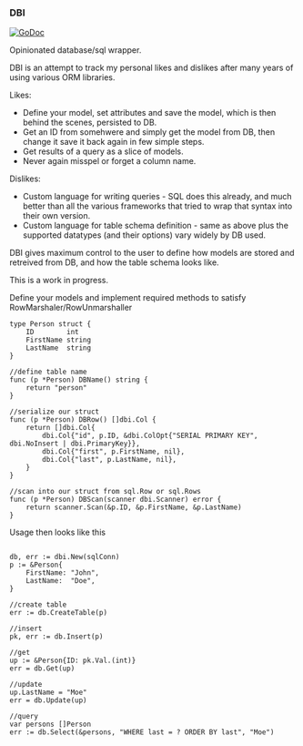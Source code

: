 ### DBI

[![GoDoc](https://godoc.org/github.com/jlabath/dbi?status.svg)](https://godoc.org/github.com/jlabath/dbi)   

Opinionated database/sql wrapper.  

DBI is an attempt to track my personal likes and dislikes after many years of using various ORM libraries.  
 
Likes:
* Define your model, set attributes and save the model, which is then behind the scenes, persisted to DB.
* Get an ID from somehwere and simply get the model from DB, then change it save it back again in few simple steps.
* Get results of a query as a slice of models.
* Never again misspel or forget a column name.

Dislikes:
* Custom language for writing queries - SQL does this already, and much better than all the various frameworks that tried to wrap that syntax into their own version.
* Custom language for table schema definition - same as above plus the supported datatypes (and their options) vary widely by DB used.

DBI gives maximum control to the user to define how models are stored and retreived from DB, and how the table schema looks like.

This is a work in progress.

Define your models and implement required methods to satisfy RowMarshaler/RowUnmarshaller

```golang
type Person struct {
	ID        int
	FirstName string
	LastName  string
}

//define table name
func (p *Person) DBName() string {
	return "person"
}

//serialize our struct
func (p *Person) DBRow() []dbi.Col {
	return []dbi.Col{
		dbi.Col{"id", p.ID, &dbi.ColOpt{"SERIAL PRIMARY KEY", dbi.NoInsert | dbi.PrimaryKey}},
		dbi.Col{"first", p.FirstName, nil},
		dbi.Col{"last", p.LastName, nil},
	}
}

//scan into our struct from sql.Row or sql.Rows
func (p *Person) DBScan(scanner dbi.Scanner) error {
	return scanner.Scan(&p.ID, &p.FirstName, &p.LastName)
}
```
  
Usage then looks like this

```golang

db, err := dbi.New(sqlConn)
p := &Person{
	FirstName: "John",
	LastName:  "Doe",
}

//create table
err := db.CreateTable(p)

//insert
pk, err := db.Insert(p)

//get
up := &Person{ID: pk.Val.(int)}
err = db.Get(up)

//update
up.LastName = "Moe"
err = db.Update(up)

//query
var persons []Person
err := db.Select(&persons, "WHERE last = ? ORDER BY last", "Moe")
```
